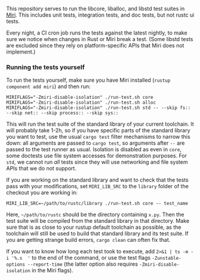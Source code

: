 This repository serves to run the libcore, liballoc, and libstd test suites in [Miri](https://github.com/rust-lang/miri/).
This includes unit tests, integration tests, and doc tests, but not rustc ui tests.

Every night, a CI cron job runs the tests against the latest nightly, to make sure we notice when changes in Rust or Miri break a test.
(Some libstd tests are excluded since they rely on platform-specific APIs that Miri does not implement.)

### Running the tests yourself

To run the tests yourself, make sure you have Miri installed (`rustup component add miri`) and then run:

```shell
MIRIFLAGS="-Zmiri-disable-isolation" ./run-test.sh core
MIRIFLAGS="-Zmiri-disable-isolation" ./run-test.sh alloc
MIRIFLAGS="-Zmiri-disable-isolation" ./run-test.sh std -- --skip fs:: --skip net:: --skip process:: --skip sys::
```

This will run the test suite of the standard library of your current toolchain.
It will probably take 1-2h, so if you have specific parts of the standard library you want to test, use the usual `cargo test` filter mechanisms to narrow this down:
all arguments are passed to `cargo test`, so arguments after `--` are passed to the test runner as usual.
Isolation is disabled as even in `core`, some doctests use file system accesses for demonstration purposes.
For `std`, we cannot run *all* tests since they will use networking and file system APIs that we do not support.

If you are working on the standard library and want to check that the tests pass with your modifications, set `MIRI_LIB_SRC` to the `library` folder of the checkout you are working in:

```shell
MIRI_LIB_SRC=~/path/to/rustc/library ./run-test.sh core -- test_name
```

Here, `~/path/to/rustc` should be the directory containing `x.py`.
Then the test suite will be compiled from the standard library in that directory.
Make sure that is as close to your rustup default toolchain as possible, as the toolchain will still be used to build that standard library and its test suite.
If you are getting strange build errors, `cargo clean` can often fix that.

If you want to know how long each test took to execute, add `2>&1 | ts -m -i '%.s  '` to the end of the command,
or use the test flags `-Zunstable-options --report-time` (the latter option also requires `-Zmiri-disable-isolation` in the Miri flags).
